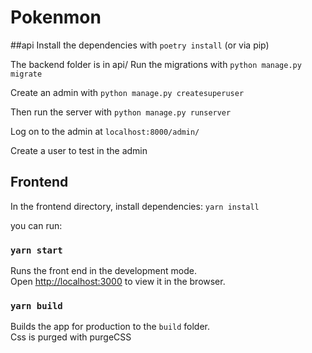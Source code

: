 # Pokenmon


##api
Install the dependencies with
`poetry install`
(or via pip)

The backend folder is in api/
Run the migrations with
`python manage.py migrate`

Create an admin with
`python manage.py createsuperuser`

Then run the server with
`python manage.py runserver`

Log on to the admin at
`localhost:8000/admin/`

Create a user to test in the admin



## Frontend

In the frontend directory, install dependencies:
`yarn install` 

you can run:
### `yarn start`

Runs the front end in the development mode.\
Open [http://localhost:3000](http://localhost:3000) to view it in the browser.


### `yarn build`

Builds the app for production to the `build` folder.\
Css is purged with purgeCSS

